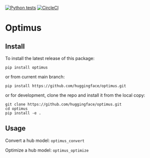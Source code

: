 [![Python tests](https://github.com/huggingface/optimus/actions/workflows/python-test.yml/badge.svg)](https://github.com/huggingface/optimus/actions/workflows/python-package.yml)
[![CircleCI](https://circleci.com/gh/huggingface/optimus/tree/main.svg?style=shield&circle-token=026e4937611321cb42253133d756da423907a597)](https://circleci.com/gh/huggingface/optimus/tree/main)

# Optimus

## Install
To install the latest release of this package:

`pip install optimus`

or from current main branch:

`pip install https://github.com/huggingface/optimus.git`

or for development, clone the repo and install it from the local copy:

```
git clone https://github.com/huggingface/optimus.git
cd optimus 
pip install -e .
```


## Usage
Convert a hub model:
`optimus_convert` 

Optimize a hub model:
`optimus_optimize` 



